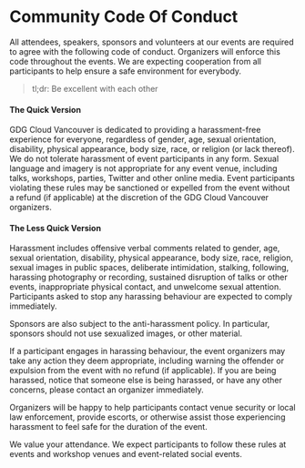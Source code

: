 # Community Code Of Conduct

All attendees, speakers, sponsors and volunteers at our events are required to agree with the following code of conduct. Organizers will enforce this code throughout the events. We are expecting cooperation from all participants to help ensure a safe environment for everybody.

> tl;dr: Be excellent with each other


#### The Quick Version

GDG Cloud Vancouver is dedicated to providing a harassment-free experience for everyone, regardless of gender, age, sexual orientation, disability, physical appearance, body size, race, or religion (or lack thereof). We do not tolerate harassment of event participants in any form. Sexual language and imagery is not appropriate for any event venue, including talks, workshops, parties, Twitter and other online media. Event participants violating these rules may be sanctioned or expelled from the event without a refund (if applicable) at the discretion of the GDG Cloud Vancouver organizers.

#### The Less Quick Version

Harassment includes offensive verbal comments related to gender, age, sexual orientation, disability, physical appearance, body size, race, religion, sexual images in public spaces, deliberate intimidation, stalking, following, harassing photography or recording, sustained disruption of talks or other events, inappropriate physical contact, and unwelcome sexual attention. Participants asked to stop any harassing behaviour are expected to comply immediately.

Sponsors are also subject to the anti-harassment policy. In particular, sponsors should not use sexualized images, or other material. 

If a participant engages in harassing behaviour, the event organizers may take any action they deem appropriate, including warning the offender or expulsion from the event with no refund (if applicable). If you are being harassed, notice that someone else is being harassed, or have any other concerns, please contact an organizer immediately.

Organizers will be happy to help participants contact venue security or local law enforcement, provide escorts, or otherwise assist those experiencing harassment to feel safe for the duration of the event.

We value your attendance. We expect participants to follow these rules at events and workshop venues and event-related social events.